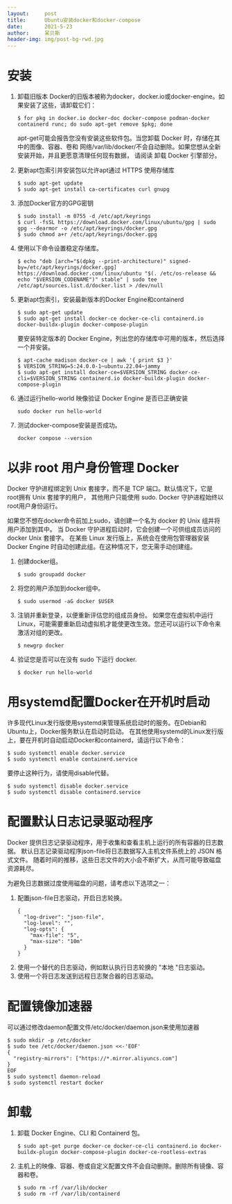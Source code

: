 ```yaml
---
layout:     post
title:      Ubuntu安装docker和docker-compose
date:       2021-5-23
author:     呆贝斯
header-img: img/post-bg-rwd.jpg
---
```

# 安装
1. 卸载旧版本
    Docker的旧版本被称为docker，docker.io或docker-engine。如果安装了这些，请卸载它们：
    ```
    $ for pkg in docker.io docker-doc docker-compose podman-docker containerd runc; do sudo apt-get remove $pkg; done
    ```
    apt-get可能会报告您没有安装这些软件包。当您卸载 Docker 时，存储在其中的图像、容器、卷和
    网络/var/lib/docker/不会自动删除。如果您想从全新安装开始，并且更愿意清理任何现有数据，
    请阅读 卸载 Docker 引擎部分。
2. 更新apt包索引并安装包以允许apt通过 HTTPS 使用存储库
    ```
    $ sudo apt-get update
    $ sudo apt-get install ca-certificates curl gnupg
    ```
3. 添加Docker官方的GPG密钥
    ```
    $ sudo install -m 0755 -d /etc/apt/keyrings
    $ curl -fsSL https://download.docker.com/linux/ubuntu/gpg | sudo gpg --dearmor -o /etc/apt/keyrings/docker.gpg
    $ sudo chmod a+r /etc/apt/keyrings/docker.gpg
    ```
4. 使用以下命令设置稳定存储库。
    ```
    $ echo "deb [arch="$(dpkg --print-architecture)" signed-by=/etc/apt/keyrings/docker.gpg] https://download.docker.com/linux/ubuntu "$(. /etc/os-release && echo "$VERSION_CODENAME")" stable" | sudo tee /etc/apt/sources.list.d/docker.list > /dev/null
    ```
5. 更新apt包索引，安装最新版本的Docker Engine和containerd
    ```
    $ sudo apt-get update
    $ sudo apt-get install docker-ce docker-ce-cli containerd.io docker-buildx-plugin docker-compose-plugin
    ```
    要安装特定版本的 Docker Engine，列出您的存储库中可用的版本，然后选择一个并安装。
    ```
    $ apt-cache madison docker-ce | awk '{ print $3 }'
    $ VERSION_STRING=5:24.0.0-1~ubuntu.22.04~jammy
    $ sudo apt-get install docker-ce=$VERSION_STRING docker-ce-cli=$VERSION_STRING containerd.io docker-buildx-plugin docker-compose-plugin
    ```

6. 通过运行hello-world 映像验证 Docker Engine 是否已正确安装
    ```
    sudo docker run hello-world
    ```
7. 测试docker-compose安装是否成功。
    ```
    docker compose --version
    ```

# 以非 root 用户身份管理 Docker
Docker 守护进程绑定到 Unix 套接字，而不是 TCP 端口。默认情况下，它是 root拥有 Unix 套接字的用户，
其他用户只能使用 sudo. Docker 守护进程始终以root用户身份运行。

如果您不想在docker命令前加上sudo，请创建一个名为 docker 的 Unix 组并将用户添加到其中。
当 Docker 守护进程启动时，它会创建一个可供组成员访问的 docker Unix 套接字。
在某些 Linux 发行版上，系统会在使用包管理器安装 Docker Engine 时自动创建此组。在这种情况下，您无需手动创建组。

1. 创建docker组。
   ```
   $ sudo groupadd docker
   ```
2. 将您的用户添加到docker组中。
   ```
   $ sudo usermod -aG docker $USER
   ```
3. 注销并重新登录，以便重新评估您的组成员身份。
   如果您在虚拟机中运行 Linux，可能需要重新启动虚拟机才能使更改生效。您还可以运行以下命令来激活对组的更改。
   ```
   $ newgrp docker
   ```
4. 验证您是否可以在没有 sudo 下运行 docker.
   ```
   $ docker run hello-world
   ```

# 用systemd配置Docker在开机时启动
许多现代Linux发行版使用systemd来管理系统启动时的服务。在Debian和Ubuntu上，Docker服务默认在启动时启动。
在其他使用systemd的Linux发行版上，要在开机时自动启动Docker和containerd，请运行以下命令：
```
$ sudo systemctl enable docker.service
$ sudo systemctl enable containerd.service
```
要停止这种行为，请使用disable代替。
```
$ sudo systemctl disable docker.service
$ sudo systemctl disable containerd.service
```

# 配置默认日志记录驱动程序
Docker 提供日志记录驱动程序，用于收集和查看主机上运行的所有容器的日志数据。
默认日志记录驱动程序json-file将日志数据写入主机文件系统上的 JSON 格式文件。
随着时间的推移，这些日志文件的大小会不断扩大，从而可能导致磁盘资源耗尽。

为避免日志数据过度使用磁盘的问题，请考虑以下选项之一：
1. 配置json-file日志驱动，开启日志轮换。
   ```
   {
     "log-driver": "json-file",
     "log-level": "",
     "log-opts": {
       "max-file": "5",
       "max-size": "10m"
     }
   }
   ```
2. 使用一个替代的日志驱动，例如默认执行日志轮换的 "本地 "日志驱动。
3. 使用一个将日志发送到远程日志聚合器的日志驱动。

# 配置镜像加速器
可以通过修改daemon配置文件/etc/docker/daemon.json来使用加速器
```
$ sudo mkdir -p /etc/docker
$ sudo tee /etc/docker/daemon.json <<-'EOF'
{
  "registry-mirrors": ["https://*.mirror.aliyuncs.com"]
}
EOF
$ sudo systemctl daemon-reload
$ sudo systemctl restart docker
```

# 卸载
1. 卸载 Docker Engine、CLI 和 Containerd 包。
    ```
    $ sudo apt-get purge docker-ce docker-ce-cli containerd.io docker-buildx-plugin docker-compose-plugin docker-ce-rootless-extras
    ```
2. 主机上的映像、容器、卷或自定义配置文件不会自动删除。删除所有镜像、容器和卷。
    ```
    $ sudo rm -rf /var/lib/docker
    $ sudo rm -rf /var/lib/containerd
    ```